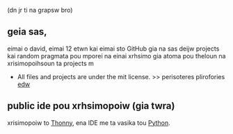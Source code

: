 (dn jr ti na grapsw bro)

## geia sas,
eimai o david, eimai 12 etwn kai eimai sto GitHub gia na sas deijw projects kai random pragmata pou mporei na einai xrhsimo gia atoma pou theloun na xrisimopoihsoun ta projects m
- All files and projects are under the mit license. >> perisoteres plirofories [edw](https://raw.githubusercontent.com/davidhurmut/davidhurmut/refs/heads/main/LICENSE)

## public ide pou xrhsimopoiw (gia twra)
xrisimopoiw to [Thonny](https://thonny.org), ena IDE me ta vasika tou [Python](https://python.org).

